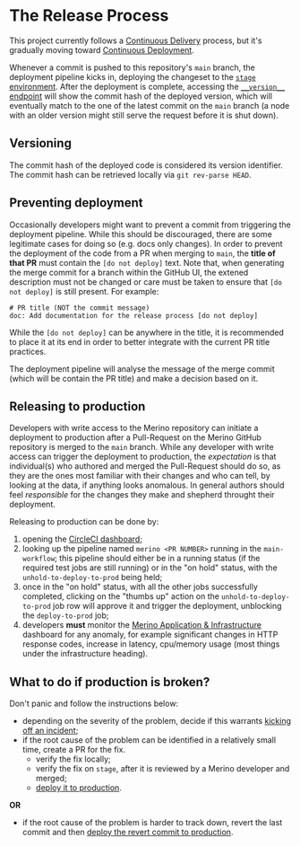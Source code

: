 # The Release Process

This project currently follows a [Continuous Delivery][continuous_delivery] process, but it's gradually moving toward [Continuous Deployment][continuous_deployment].

[continuous_delivery]: https://en.wikipedia.org/wiki/Continuous_delivery
[continuous_deployment]: https://en.wikipedia.org/wiki/Continuous_deployment

Whenever a commit is pushed to this repository's `main` branch, the deployment pipeline kicks in, deploying the changeset to the [`stage` environment](../firefox.md#stage).
After the deployment is complete, accessing the [`__version__` endpoint][stage_version] will show the commit hash of the deployed version, which will eventually match to the one of the latest commit on the `main` branch (a node with an older version might still serve the request before it is shut down).

[stage_version]: https://stage.merino.nonprod.cloudops.mozgcp.net/__version__

## Versioning
The commit hash of the deployed code is considered its version identifier. The commit hash can be retrieved locally via `git rev-parse HEAD`.

## Preventing deployment
Occasionally developers might want to prevent a commit from triggering the deployment pipeline. While this should be discouraged, there are some legitimate cases for doing so (e.g. docs only changes).
In order to prevent the deployment of the code from a PR when merging to `main`, the **title of that PR** must contain the `[do not deploy]` text. Note that, when generating the merge commit for a branch within the GitHub UI, the extened description must not be changed or care must be taken to ensure that `[do not deploy]`  is still present.
For example:

```
# PR title (NOT the commit message)
doc: Add documentation for the release process [do not deploy]
```

While the `[do not deploy]` can be anywhere in the title, it is recommended to place it at its end in order to better integrate with the current PR title practices.

The deployment pipeline will analyse the message of the merge commit (which will be contain the PR title) and make a decision based on it.

## Releasing to production
Developers with write access to the Merino repository can initiate a deployment to production after a Pull-Request on the Merino GitHub repository is merged to the `main` branch.
While any developer with write access can trigger the deployment to production, the _expectation_ is that individual(s) who authored and merged the Pull-Request should do so, as they are the ones most familiar with their changes and who can tell, by looking at the data, if anything looks anomalous.
In general authors should feel _responsible_ for the changes they make and shepherd throught their deployment.

Releasing to production can be done by:

1. opening the [CircleCI dashboard][circleci_dashboard];
2. looking up the pipeline named `merino <PR NUMBER>` running in the `main-workflow`; this pipeline should either be in a running status (if the required test jobs are still running) or in the "on hold" status, with the `unhold-to-deploy-to-prod` being held;
3. once in the "on hold" status, with all the other jobs successfully completed, clicking on the "thumbs up" action on the `unhold-to-deploy-to-prod` job row will approve it and trigger the deployment, unblocking the `deploy-to-prod` job;
4. developers **must** monitor the [Merino Application & Infrastructure][merino_app_info] dashboard for any anomaly, for example significant changes in HTTP response codes, increase in latency, cpu/memory usage (most things under the infrastructure heading).

[circleci_dashboard]: https://app.circleci.com/pipelines/github/mozilla-services/merino?branch=main&filter=all
[merino_app_info]: https://earthangel-b40313e5.influxcloud.net/d/Cm83vS57z/merino-application-and-infrastructure?orgId=1&refresh=1m

## What to do if production is broken?
Don't panic and follow the instructions below:

- depending on the severity of the problem, decide if this warrants [kicking off an incident][incident_docs];
- if the root cause of the problem can be identified in a relatively small time, create a PR for the fix.
    - verify the fix locally;
    - verify the fix on `stage`, after it is reviewed by a Merino developer and merged;
    - [deploy it to production](#releasing-to-production).

**OR**

- if the root cause of the problem is harder to track down, revert the last commit and then [deploy the revert commit to production](#releasing-to-production).

[incident_docs]: https://mana.mozilla.org/wiki/pages/viewpage.action?pageId=150549987
